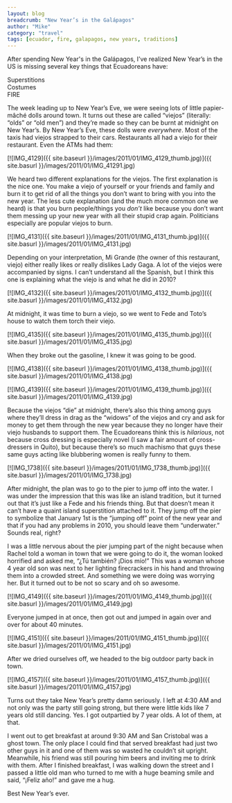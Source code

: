 ```yaml
---
layout: blog
breadcrumb: "New Year’s in the Galápagos"
author: "Mike"
category: "travel"
tags: [ecuador, fire, galapagos, new years, traditions]
---
```


After spending New Year's in the Galápagos, I’ve realized New Year’s in the US is missing several key things that Ecuadoreans have:

Superstitions<br/>
Costumes<br/>
FIRE

The week leading up to New Year’s Eve, we were seeing lots of little papier-mâché dolls around town. It turns out these are called “viejos” (literally: “olds” or “old men”) and they’re made so they can be burnt at midnight on New Year’s. By New Year’s Eve, these dolls were *everywhere*. Most of the taxis had viejos strapped to their cars. Restaurants all had a viejo for their restaurant. Even the ATMs had them:

[![IMG_4129]({{ site.baseurl }}/images/2011/01/IMG_4129_thumb.jpg)]({{ site.basurl }}/images/2011/01/IMG_41291.jpg)

We heard two different explanations for the viejos. The first explanation is the nice one. You make a viejo of yourself or your friends and family and burn it to get rid of all the things you don’t want to bring with you into the new year. The less cute explanation (and the much more common one we heard) is that you burn people/things you *don’t* like because you don’t want them messing up your new year with all their stupid crap again. Politicians especially are popular viejos to burn.

[![IMG_4131]({{ site.baseurl }}/images/2011/01/IMG_4131_thumb.jpg)]({{ site.basurl }}/images/2011/01/IMG_4131.jpg)

Depending on your interpretation, Mi Grande (the owner of this restaurant, viejo) either really likes or really dislikes Lady Gaga. A lot of the viejos were accompanied by signs. I can’t understand all the Spanish, but I think this one is explaining what the viejo is and what he did in 2010?

[![IMG_4132]({{ site.baseurl }}/images/2011/01/IMG_4132_thumb.jpg)]({{ site.basurl }}/images/2011/01/IMG_4132.jpg)

At midnight, it was time to burn a viejo, so we went to Fede and Toto’s house to watch them torch their viejo.

[![IMG_4135]({{ site.baseurl }}/images/2011/01/IMG_4135_thumb.jpg)]({{ site.basurl }}/images/2011/01/IMG_4135.jpg)

When they broke out the gasoline, I knew it was going to be good.

[![IMG_4138]({{ site.baseurl }}/images/2011/01/IMG_4138_thumb.jpg)]({{ site.basurl }}/images/2011/01/IMG_4138.jpg)

[![IMG_4139]({{ site.baseurl }}/images/2011/01/IMG_4139_thumb.jpg)]({{ site.basurl }}/images/2011/01/IMG_4139.jpg)

Because the viejos “die” at midnight, there’s also this thing among guys where they’ll dress in drag as the “widows” of the viejos and cry and ask for money to get them through the new year because they no longer have their viejo husbands to support them. The Ecuadoreans think this is *hilarious*, not because cross dressing is especially novel (I saw a fair amount of cross-dressers in Quito), but because there’s so much machismo that guys these same guys acting like blubbering women is really funny to them.

[![IMG_1738]({{ site.baseurl }}/images/2011/01/IMG_1738_thumb.jpg)]({{ site.basurl }}/images/2011/01/IMG_1738.jpg)

After midnight, the plan was to go to the pier to jump off into the water. I was under the impression that this was like an island tradition, but it turned out that it’s just like a Fede and his friends thing. But that doesn’t mean it can’t have a quaint island superstition attached to it. They jump off the pier to symbolize that January 1st is the “jumping off” point of the new year and that if you had any problems in 2010, you should leave them “underwater.” Sounds real, right?

I was a little nervous about the pier jumping part of the night because when Rachel told a woman in town that we were going to do it, the woman looked horrified and asked me, “¿Tú también? ¡Dios mío!” This was a woman whose 4 year old son was next to her lighting firecrackers in his hand and throwing them into a crowded street. And something we were doing was worrying her. But it turned out to be not so scary and oh so awesome.

[![IMG_4149]({{ site.baseurl }}/images/2011/01/IMG_4149_thumb.jpg)]({{ site.basurl }}/images/2011/01/IMG_4149.jpg)

Everyone jumped in at once, then got out and jumped in again over and over for about 40 minutes.

[![IMG_4151]({{ site.baseurl }}/images/2011/01/IMG_4151_thumb.jpg)]({{ site.basurl }}/images/2011/01/IMG_4151.jpg)

After we dried ourselves off, we headed to the big outdoor party back in town.

[![IMG_4157]({{ site.baseurl }}/images/2011/01/IMG_4157_thumb.jpg)]({{ site.basurl }}/images/2011/01/IMG_4157.jpg)

Turns out they take New Year’s pretty damn seriously. I left at 4:30 AM and not only was the party still going strong, but there were little kids like 7 years old still dancing. Yes. I got outpartied by 7 year olds. A lot of them, at that.

I went out to get breakfast at around 9:30 AM and San Cristobal was a ghost town. The only place I could find that served breakfast had just two other guys in it and one of them was so wasted he couldn’t sit upright. Meanwhile, his friend was still pouring him beers and inviting me to drink with them. After I finished breakfast, I was walking down the street and I passed a little old man who turned to me with a huge beaming smile and said, “¡Feliz año!” and gave me a hug.

Best New Year’s ever.